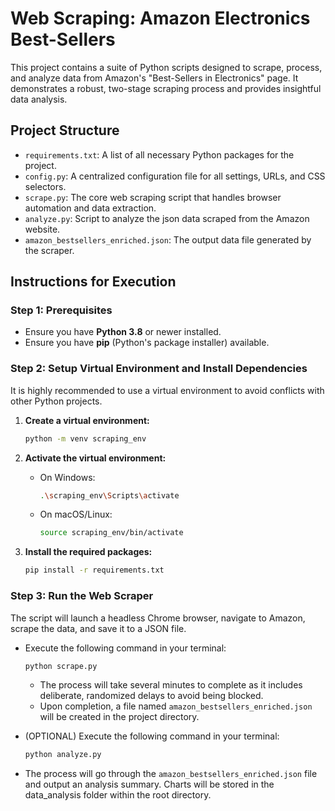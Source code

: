 # Web Scraping: Amazon Electronics Best-Sellers

This project contains a suite of Python scripts designed to scrape, process, and analyze data from Amazon's "Best-Sellers in Electronics" page. It demonstrates a robust, two-stage scraping process and provides insightful data analysis.

## Project Structure

- `requirements.txt`: A list of all necessary Python packages for the project.
- `config.py`: A centralized configuration file for all settings, URLs, and CSS selectors.
- `scrape.py`: The core web scraping script that handles browser automation and data extraction.
- `analyze.py`: Script to analyze the json data scraped from the Amazon website.
- `amazon_bestsellers_enriched.json`: The output data file generated by the scraper.


## Instructions for Execution

### Step 1: Prerequisites

- Ensure you have **Python 3.8** or newer installed.
- Ensure you have **pip** (Python's package installer) available.

### Step 2: Setup Virtual Environment and Install Dependencies

It is highly recommended to use a virtual environment to avoid conflicts with other Python projects.

1.  **Create a virtual environment:**
    ```bash
    python -m venv scraping_env
    ```

2.  **Activate the virtual environment:**
    -   On Windows:
        ```bash
        .\scraping_env\Scripts\activate
        ```
    -   On macOS/Linux:
        ```bash
        source scraping_env/bin/activate
        ```

3.  **Install the required packages:**
    ```bash
    pip install -r requirements.txt
    ```

### Step 3: Run the Web Scraper

The script will launch a headless Chrome browser, navigate to Amazon, scrape the data, and save it to a JSON file.

-   Execute the following command in your terminal:
    ```bash
    python scrape.py
    ```
    -   The process will take several minutes to complete as it includes deliberate, randomized delays to avoid being blocked.
    -   Upon completion, a file named `amazon_bestsellers_enriched.json` will be created in the project directory.

-  (OPTIONAL) Execute the following command in your terminal: 
    ```bash
    python analyze.py
    ```
-   The process will go through the `amazon_bestsellers_enriched.json` file and output an analysis summary. Charts will be stored in the data_analysis folder within the root directory.

